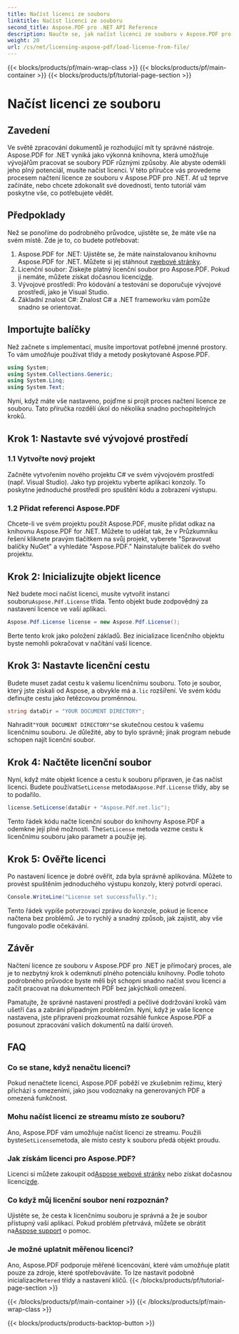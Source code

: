```yaml
---
title: Načíst licenci ze souboru
linktitle: Načíst licenci ze souboru
second_title: Aspose.PDF pro .NET API Reference
description: Naučte se, jak načíst licenci ze souboru v Aspose.PDF pro .NET pomocí tohoto komplexního průvodce. Zajistěte plnou funkčnost správným nastavením licence.
weight: 20
url: /cs/net/licensing-aspose-pdf/load-license-from-file/
---
```


{{< blocks/products/pf/main-wrap-class >}}
{{< blocks/products/pf/main-container >}}
{{< blocks/products/pf/tutorial-page-section >}}

# Načíst licenci ze souboru

## Zavedení

Ve světě zpracování dokumentů je rozhodující mít ty správné nástroje. Aspose.PDF for .NET vyniká jako výkonná knihovna, která umožňuje vývojářům pracovat se soubory PDF různými způsoby. Ale abyste odemkli jeho plný potenciál, musíte načíst licenci. V této příručce vás provedeme procesem načtení licence ze souboru v Aspose.PDF pro .NET. Ať už teprve začínáte, nebo chcete zdokonalit své dovednosti, tento tutoriál vám poskytne vše, co potřebujete vědět.

## Předpoklady

Než se ponoříme do podrobného průvodce, ujistěte se, že máte vše na svém místě. Zde je to, co budete potřebovat:

1.  Aspose.PDF for .NET: Ujistěte se, že máte nainstalovanou knihovnu Aspose.PDF for .NET. Můžete si jej stáhnout z[webové stránky](https://releases.aspose.com/pdf/net/).
2.  Licenční soubor: Získejte platný licenční soubor pro Aspose.PDF. Pokud ji nemáte, můžete získat dočasnou licenci[zde](https://purchase.aspose.com/temporary-license/).
3. Vývojové prostředí: Pro kódování a testování se doporučuje vývojové prostředí, jako je Visual Studio.
4. Základní znalost C#: Znalost C# a .NET frameworku vám pomůže snadno se orientovat.

## Importujte balíčky

Než začnete s implementací, musíte importovat potřebné jmenné prostory. To vám umožňuje používat třídy a metody poskytované Aspose.PDF.

```csharp
using System;
using System.Collections.Generic;
using System.Linq;
using System.Text;
```

Nyní, když máte vše nastaveno, pojďme si projít proces načtení licence ze souboru. Tato příručka rozdělí úkol do několika snadno pochopitelných kroků.

## Krok 1: Nastavte své vývojové prostředí

### 1.1 Vytvořte nový projekt
Začněte vytvořením nového projektu C# ve svém vývojovém prostředí (např. Visual Studio). Jako typ projektu vyberte aplikaci konzoly. To poskytne jednoduché prostředí pro spuštění kódu a zobrazení výstupu.

### 1.2 Přidat referenci Aspose.PDF
Chcete-li ve svém projektu použít Aspose.PDF, musíte přidat odkaz na knihovnu Aspose.PDF for .NET. Můžete to udělat tak, že v Průzkumníku řešení kliknete pravým tlačítkem na svůj projekt, vyberete "Spravovat balíčky NuGet" a vyhledáte "Aspose.PDF." Nainstalujte balíček do svého projektu.

## Krok 2: Inicializujte objekt licence

 Než budete moci načíst licenci, musíte vytvořit instanci souboru`Aspose.Pdf.License` třída. Tento objekt bude zodpovědný za nastavení licence ve vaší aplikaci.

```csharp
Aspose.Pdf.License license = new Aspose.Pdf.License();
```

Berte tento krok jako položení základů. Bez inicializace licenčního objektu byste nemohli pokračovat v načítání vaší licence.

## Krok 3: Nastavte licenční cestu

 Budete muset zadat cestu k vašemu licenčnímu souboru. Toto je soubor, který jste získali od Aspose, a obvykle má a`.lic` rozšíření. Ve svém kódu definujte cestu jako řetězcovou proměnnou.

```csharp
string dataDir = "YOUR DOCUMENT DIRECTORY";
```

 Nahradit`"YOUR DOCUMENT DIRECTORY"`se skutečnou cestou k vašemu licenčnímu souboru. Je důležité, aby to bylo správně; jinak program nebude schopen najít licenční soubor.

## Krok 4: Načtěte licenční soubor

 Nyní, když máte objekt licence a cestu k souboru připraven, je čas načíst licenci. Budete používat`SetLicense` metoda`Aspose.Pdf.License` třídy, aby se to podařilo.

```csharp
license.SetLicense(dataDir + "Aspose.Pdf.net.lic");
```

 Tento řádek kódu načte licenční soubor do knihovny Aspose.PDF a odemkne její plné možnosti. The`SetLicense` metoda vezme cestu k licenčnímu souboru jako parametr a použije jej.

## Krok 5: Ověřte licenci

Po nastavení licence je dobré ověřit, zda byla správně aplikována. Můžete to provést spuštěním jednoduchého výstupu konzoly, který potvrdí operaci.

```csharp
Console.WriteLine("License set successfully.");
```

Tento řádek vypíše potvrzovací zprávu do konzole, pokud je licence načtena bez problémů. Je to rychlý a snadný způsob, jak zajistit, aby vše fungovalo podle očekávání.

## Závěr

Načtení licence ze souboru v Aspose.PDF pro .NET je přímočarý proces, ale je to nezbytný krok k odemknutí plného potenciálu knihovny. Podle tohoto podrobného průvodce byste měli být schopni snadno načíst svou licenci a začít pracovat na dokumentech PDF bez jakýchkoli omezení.

Pamatujte, že správné nastavení prostředí a pečlivé dodržování kroků vám ušetří čas a zabrání případným problémům. Nyní, když je vaše licence nastavena, jste připraveni prozkoumat rozsáhlé funkce Aspose.PDF a posunout zpracování vašich dokumentů na další úroveň.

## FAQ

### Co se stane, když nenačtu licenci?  
Pokud nenačtete licenci, Aspose.PDF poběží ve zkušebním režimu, který přichází s omezeními, jako jsou vodoznaky na generovaných PDF a omezená funkčnost.

### Mohu načíst licenci ze streamu místo ze souboru?  
 Ano, Aspose.PDF vám umožňuje načíst licenci ze streamu. Použili byste`SetLicense`metoda, ale místo cesty k souboru předá objekt proudu.

### Jak získám licenci pro Aspose.PDF?  
 Licenci si můžete zakoupit od[Aspose webové stránky](https://purchase.aspose.com/buy) nebo získat dočasnou licenci[zde](https://purchase.aspose.com/temporary-license/).

### Co když můj licenční soubor není rozpoznán?  
 Ujistěte se, že cesta k licenčnímu souboru je správná a že je soubor přístupný vaší aplikací. Pokud problém přetrvává, můžete se obrátit na[Aspose support](https://forum.aspose.com/c/pdf/10) o pomoc.

### Je možné uplatnit měřenou licenci?  
 Ano, Aspose.PDF podporuje měřené licencování, které vám umožňuje platit pouze za zdroje, které spotřebováváte. To lze nastavit podobně inicializací`Metered` třídy a nastavení klíčů.
{{< /blocks/products/pf/tutorial-page-section >}}

{{< /blocks/products/pf/main-container >}}
{{< /blocks/products/pf/main-wrap-class >}}

{{< blocks/products/products-backtop-button >}}
